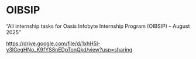 # OIBSIP
 “All internship tasks for Oasis Infobyte Internship Program (OIBSIP) – August 2025”

https://drive.google.com/file/d/1xhH5I-y3lGegHNo_K9fYS8nEDpTonQkd/view?usp=sharing
